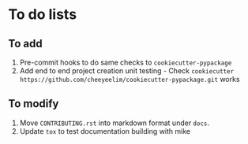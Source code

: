 # To do lists

## To add

1. Pre-commit hooks to do same checks to `cookiecutter-pypackage`
2. Add end to end project creation unit testing - Check `cookiecutter https://github.com/cheeyeelim/cookiecutter-pypackage.git` works

## To modify

1. Move `CONTRIBUTING.rst` into markdown format under `docs`.
2. Update `tox` to test documentation building with mike